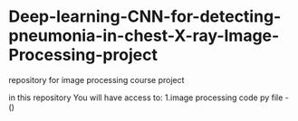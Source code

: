 # Deep-learning-CNN-for-detecting-pneumonia-in-chest-X-ray-Image-Processing-project
repository for  image processing course project

in this repository You will have access to: 
1.image processing code py file - ()

